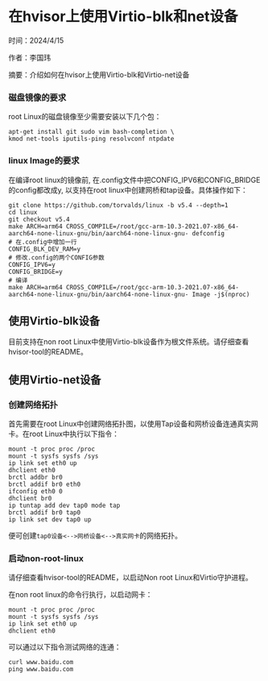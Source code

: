 # 在hvisor上使用Virtio-blk和net设备
时间：2024/4/15

作者：李国玮

摘要：介绍如何在hvisor上使用Virtio-blk和Virtio-net设备

### 磁盘镜像的要求

root Linux的磁盘镜像至少需要安装以下几个包：

```
apt-get install git sudo vim bash-completion \
kmod net-tools iputils-ping resolvconf ntpdate
```

### linux Image的要求

在编译root linux的镜像前, 在.config文件中把CONFIG_IPV6和CONFIG_BRIDGE的config都改成y, 以支持在root linux中创建网桥和tap设备。具体操作如下：

```shell
git clone https://github.com/torvalds/linux -b v5.4 --depth=1
cd linux
git checkout v5.4
make ARCH=arm64 CROSS_COMPILE=/root/gcc-arm-10.3-2021.07-x86_64-aarch64-none-linux-gnu/bin/aarch64-none-linux-gnu- defconfig
# 在.config中增加一行
CONFIG_BLK_DEV_RAM=y
# 修改.config的两个CONFIG参数
CONFIG_IPV6=y
CONFIG_BRIDGE=y
# 编译
make ARCH=arm64 CROSS_COMPILE=/root/gcc-arm-10.3-2021.07-x86_64-aarch64-none-linux-gnu/bin/aarch64-none-linux-gnu- Image -j$(nproc)
```

## 使用Virtio-blk设备

目前支持在non root Linux中使用Virtio-blk设备作为根文件系统。请仔细查看hvisor-tool的README。

## 使用Virtio-net设备

### 创建网络拓扑

首先需要在root Linux中创建网络拓扑图，以使用Tap设备和网桥设备连通真实网卡。在root Linux中执行以下指令：

```shell
mount -t proc proc /proc
mount -t sysfs sysfs /sys
ip link set eth0 up
dhclient eth0
brctl addbr br0
brctl addif br0 eth0
ifconfig eth0 0
dhclient br0
ip tuntap add dev tap0 mode tap
brctl addif br0 tap0
ip link set dev tap0 up
```

便可创建`tap0设备<-->网桥设备<-->真实网卡`的网络拓扑。

### 启动non-root-linux

请仔细查看hvisor-tool的README，以启动Non root Linux和Virtio守护进程。

在non root linux的命令行执行，以启动网卡：

```shell
mount -t proc proc /proc
mount -t sysfs sysfs /sys
ip link set eth0 up
dhclient eth0
```

可以通过以下指令测试网络的连通：

```
curl www.baidu.com
ping www.baidu.com
```

